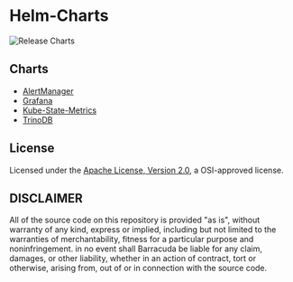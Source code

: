 # Helm-Charts
![Release Charts](https://github.com/fcosta-td/helm-charts/workflows/Release%20Charts/badge.svg?branch=main)

## Charts
- [AlertManager](./charts/alertmanager/README.md)
- [Grafana](./charts/grafana/README.md)
- [Kube-State-Metrics](./charts/kube-state-metrics/README.md)
- [TrinoDB](./charts/trinodb/README.md)


## License

Licensed under the [Apache License, Version 2.0](http://www.apache.org/licenses/LICENSE-2.0), a OSI-approved license.

## DISCLAIMER

All of the source code on this repository is provided "as is", without warranty of any kind,
express or implied, including but not limited to the warranties of merchantability,
fitness for a particular purpose and noninfringement. in no event shall Barracuda be liable for any claim,
damages, or other liability, whether in an action of contract, tort or otherwise, arising from,
out of or in connection with the source code.

